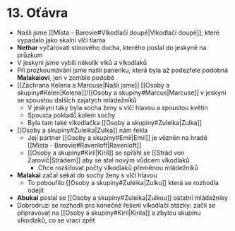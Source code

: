# 13. Oťávra
- Našli jsme [[Místa - Barovie#Vlkodlačí doupě|Vlkodlačí doupě]], které vypadalo jako skalní vlčí tlama
- **Nethar** vyčarovatl stínového ducha, kterého poslal do jeskyně na průzkum
- V jeskyni jsme vybili několik vlků a vlkodlaků
- Při prozkoumávání jsme našli panenku, která byla až podezřele podobná **Malakaiovi**, jen v zombie podobě
- [[Záchrana Kelena a Marcuse|Našli jsme]] [[Osoby a skupiny#Kelen|Kelena]]/[[Osoby a skupiny#Marcus|Marcuse]] v jeskyni se spoustou dalších zajatých mládežníků
	- V jeskyni taky byla socha ženy s vlčí hlavou a spoustou květin
	- Spousta pokladů kolem sochy
	- Byla tam také vlkodlačka [[Osoby a skupiny#Zuleika|Zulka]]
- [[Osoby a skupiny#Zuleika|Zulka]] nám řekla
	- Její partner [[Osoby a skupiny#Emil|Emil]] je vězněn na hradě [[Místa - Barovie#Ravenloft|Ravenloft]]
	- [[Osoby a skupiny#Kiril|Kiril]] se spřáhl se [[Strád von Zarovič|Strádem]] aby se stal novým vůdcem vlkodlaků
		- Chce rozšiřovat počty vlkodlaků přeměnou mládežníků
- **Malakai** začal sekat do sochy ženy s vlčí hlavou
	- To pobouřilo [[Osoby a skupiny#Zuleika|Zulku]] která se rozhodla odejít
- **Abukai** poslal se [[Osoby a skupiny#Zuleika|Zulkou]] ostatní mládežníky
- Dobrodruzi se rozhodli pro konečné řešení vlkodlačí otázky: začli se připravovat na [[Osoby a skupiny#Kiril|Kirila]] a zbylou skupinu vlkodlaků, co se vrací zpět